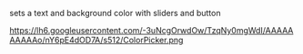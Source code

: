 sets a text and background color with sliders and button

https://lh6.googleusercontent.com/-3uNcgOrwdOw/TzqNy0mgWdI/AAAAAAAAAAo/nY6pE4dOD7A/s512/ColorPicker.png
